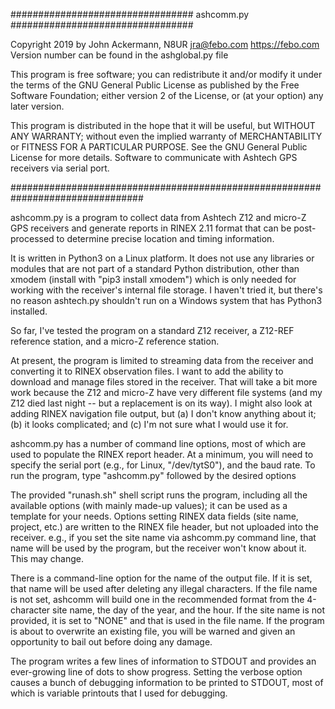 
#################################  ashcomm.py  #################################

Copyright 2019 by John Ackermann, N8UR jra@febo.com https://febo.com
Version number can be found in the ashglobal.py file

This program is free software; you can redistribute it and/or modify
it under the terms of the GNU General Public License as published by
the Free Software Foundation; either version 2 of the License, or
(at your option) any later version.

This program is distributed in the hope that it will be useful,
but WITHOUT ANY WARRANTY; without even the implied warranty of
MERCHANTABILITY or FITNESS FOR A PARTICULAR PURPOSE.  See the
GNU General Public License for more details.
Software to communicate with Ashtech GPS receivers via serial port.

################################################################################

ashcomm.py is a program to collect data from Ashtech Z12 and micro-Z GPS
receivers and generate reports in RINEX 2.11 format that can be post-
processed to determine precise location and timing information.

It is written in Python3 on a Linux platform.  It does not use any
libraries or modules that are not part of a standard Python distribution,
other than xmodem (install with "pip3 install xmodem") which is only
needed for working with the receiver's internal file storage.  I haven't 
tried it, but there's no reason ashtech.py shouldn't run on a Windows
system that has Python3 installed.

So far, I've tested the program on a standard Z12 receiver, a
Z12-REF reference station, and a micro-Z reference station.

At present, the program is limited to streaming data from the receiver
and converting it to RINEX observation files.  I want to add the ability 
to download and manage files stored in the receiver.  That will take a 
bit more work because the Z12 and micro-Z have very different file 
systems (and my Z12 died last night -- but a replacement is on its 
way).  I might also look at adding RINEX navigation file output, but
(a) I don't know anything about it; (b) it looks complicated; and
(c) I'm not sure what I would use it for.

ashcomm.py has a number of command line options, most of which are
used to populate the RINEX report header.  At a minimum, you will
need to specify the serial port (e.g., for Linux, "/dev/tytS0"),
and the baud rate.  To run the program, type "ashcomm.py" followed 
by the desired options

The provided "runash.sh" shell script runs the program, including all
the available options (with mainly made-up values); it can be used as 
a template for your needs.  Options setting RINEX data fields (site 
name, project, etc.) are written to the RINEX file header, but not 
uploaded into the receiver.  e.g., if you set the site name via 
ashcomm.py command line, that name will be used by the program, 
but the receiver won't know about it.  This may change.

There is a command-line option for the name of the output file.  If it
is set, that name will be used after deleting any illegal characters.
If the file name is not set, ashcomm will build one in the recommended 
format from the 4-character site name, the day of the year, and the 
hour.  If the site name is not provided, it is set to "NONE" and that 
is used in the file name.  If the program is about to overwrite an 
existing file, you will be warned and given an opportunity to bail out 
before doing any damage.

The program writes a few lines of information to STDOUT and provides an
ever-growing line of dots to show progress.  Setting the verbose option
causes a bunch of debugging information to be printed to STDOUT, most of
which is variable printouts that I used for debugging.

